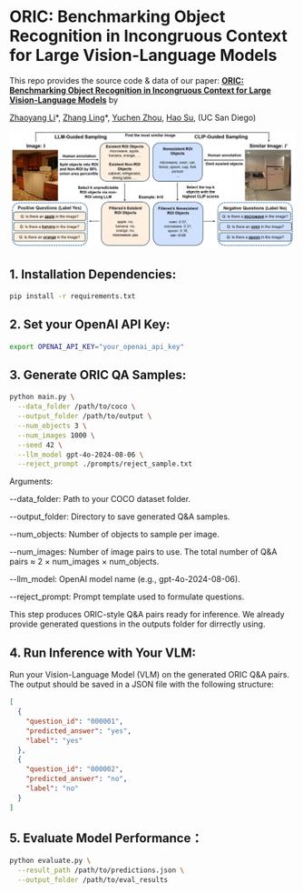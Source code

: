 # ORIC: Benchmarking Object Recognition in Incongruous Context for Large Vision-Language Models
This repo provides the source code & data of our paper: [**ORIC: Benchmarking Object Recognition in Incongruous Context for Large Vision-Language Models**](https://arxiv.org/abs/2509.15695) by

[Zhaoyang Li](https://zhaoyangli-1.github.io/)\*, [Zhang Ling](https://lz1oceani.github.io/)\*, [Yuchen Zhou](https://www.yuchenzhou.org/), [Hao Su](https://cseweb.ucsd.edu/~haosu), (UC San Diego)

![ORIC Overview](./figures/oric.png)


## 1. Installation Dependencies:
```bash
pip install -r requirements.txt
```

## 2. Set your OpenAI API Key:
```bash
export OPENAI_API_KEY="your_openai_api_key"
```

## 3. Generate ORIC QA Samples:
```bash
python main.py \
  --data_folder /path/to/coco \
  --output_folder /path/to/output \
  --num_objects 3 \
  --num_images 1000 \
  --seed 42 \
  --llm_model gpt-4o-2024-08-06 \
  --reject_prompt ./prompts/reject_sample.txt
```

Arguments:

--data_folder: Path to your COCO dataset folder.

--output_folder: Directory to save generated Q&A samples.

--num_objects: Number of objects to sample per image.

--num_images: Number of image pairs to use. The total number of Q&A pairs ≈ 2 × num_images × num_objects.

--llm_model: OpenAI model name (e.g., gpt-4o-2024-08-06).

--reject_prompt: Prompt template used to formulate questions.

This step produces ORIC-style Q&A pairs ready for inference. We already provide generated questions in the outputs folder for dirrectly using.


## 4. Run Inference with Your VLM:

Run your Vision-Language Model (VLM) on the generated ORIC Q&A pairs. The output should be saved in a JSON file with the following structure:

```json
[
  {
    "question_id": "000001",
    "predicted_answer": "yes",
    "label": "yes"
  },
  {
    "question_id": "000002",
    "predicted_answer": "no",
    "label": "no"
  }
]
```

## 5. Evaluate Model Performance：
```bash
python evaluate.py \
  --result_path /path/to/predictions.json \
  --output_folder /path/to/eval_results
```
